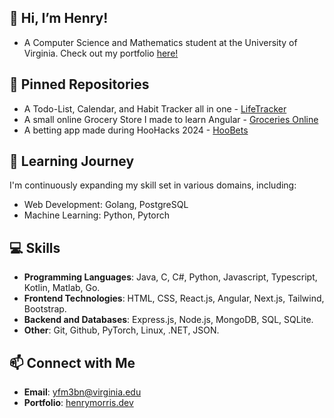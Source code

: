 ## 👋 Hi, I’m Henry!
- A Computer Science and Mathematics student at the University of Virginia. Check out my portfolio [here!](https://henrymorris.dev)

## 📌 Pinned Repositories
- A Todo-List, Calendar, and Habit Tracker all in one - [LifeTracker](https://github.com/HMPrgm/life-tracker)
- A small online Grocery Store I made to learn Angular - [Groceries Online](https://github.com/HMPrgm/grocery-store-angular)
- A betting app made during HooHacks 2024 - [HooBets](https://github.com/HMPrgm/Hoobets)

## 🌱 Learning Journey
I'm continuously expanding my skill set in various domains, including:
- Web Development: Golang, PostgreSQL
- Machine Learning: Python, Pytorch

## 💻 Skills
- **Programming Languages**: Java, C, C#, Python, Javascript, Typescript, Kotlin, Matlab, Go.
- **Frontend Technologies**: HTML, CSS, React.js, Angular, Next.js, Tailwind, Bootstrap.
- **Backend and Databases**: Express.js, Node.js, MongoDB, SQL, SQLite.
- **Other**: Git, Github, PyTorch, Linux, .NET, JSON.


## 📫 Connect with Me
- **Email**: yfm3bn@virginia.edu
- **Portfolio**: [henrymorris.dev](https://henrymorris.dev)
